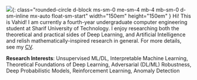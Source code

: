![](https://github.com/vahidzee.png){: class="rounded-circle d-block ms-sm-0 me-sm-4 mb-4 mb-sm-0 d-sm-inline mx-auto float-sm-start"  width="150em" height="150em" }
Hi! This is Vahid! I am currently a fourth-year undergraduate computer engineering student at
Sharif University of Technology. I enjoy researching both the theoretical and practical sides of Deep Learning,
and Artificial Intelligence and relish mathematically-inspired research in general. For more details, see my [CV](#).

**Research Interests**:
Unsupervised ML/DL, Interpretable Machine Learning, Theoretical Foundations of Deep Learning, Adversarial (DL/ML) Robustness, Deep Probabilistic Models,
Reinforcement Learning, Anomaly Detection